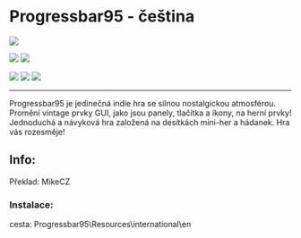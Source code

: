 # Progressbar95 - čeština

![](https://i.imgur.com/E3xDiHU.pn)

![](https://img.shields.io/badge/přeloženo-100%25-darkgreen) ![](https://img.shields.io/badge/testování-100%25-blue)

![](https://img.shields.io/badge/herní%20klient-Steam-grey?style=for-the-badge
) ![](https://img.shields.io/badge/verze%20hry-aktuální-grey?style=for-the-badge
) ![](https://img.shields.io/badge/verze%20překladu-2024/02/22-grey?style=for-the-badge
)

------------
Progressbar95 je jedinečná indie hra se silnou nostalgickou atmosférou. Promění vintage prvky GUI, jako jsou panely, tlačítka a ikony, na herní prvky! Jednoduchá a návyková hra založená na desítkách mini-her a hádanek. Hra vás rozesměje!

## Info:
Překlad: MikeCZ<br />

### Instalace:
cesta: Progressbar95\Resources\international\en <br />
















